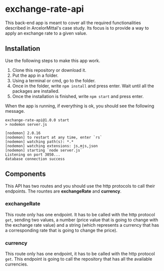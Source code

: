 # exchange-rate-api

This back-end app is meant to cover all the required functionalities described in ArcelorMittal's case study. Its focus is to provide a way to apply an exchange rate to a given value.

## Installation

Use the following steps to make this app work.

1. Clone this repository or download it.
2. Put the app in a folder.
3. Using a terminal or cmd, go to the folder.
4. Once in the folder, write ```npm install``` and press enter. Wait until all the packages are installed.
5. Once the installation is finished, write ```npm start``` and press enter.

When the app is running, if everything is ok, you should see the following message.

```
exchange-rate-api@1.0.0 start
> nodemon server.js

[nodemon] 2.0.16
[nodemon] to restart at any time, enter `rs`
[nodemon] watching path(s): *.*
[nodemon] watching extensions: js,mjs,json
[nodemon] starting `node server.js`
Listening on port 3050...
database connection success
```

## Components

This API has two routes and you should use the http protocols to call their endpoints. The rountes are **exchangeRate** and **currency**.

### exchangeRate

This route only has one endpoint. It has to be called with the http protocol ```get```, sending two values, a number (price value that is going to change with the exchange rate value) and a string (which represents a currency that has a corresponding rate that is going to change the price).

### currency

This route only has one endpoint, it has to be called with the http protocol ```get```. This endpoint is going to call the repository that has all the available currencies.


